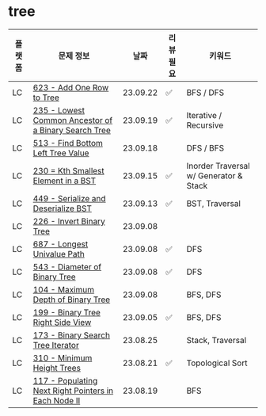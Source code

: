 # tree
| 플랫폼 | 문제 정보 | 날짜       | 리뷰 필요 | 키워드                                    |
|------|-----|----------|-------|----------------------------------------|
| LC | [623 - Add One Row to Tree](https://leetcode.com/problems/add-one-row-to-tree/) | 23.09.22 | ✅ | BFS / DFS |
| LC | [235 - Lowest Common Ancestor of a Binary Search Tree](https://leetcode.com/problems/lowest-common-ancestor-of-a-binary-search-tree/) | 23.09.19 | ✅ | Iterative / Recursive |
| LC | [513 - Find Bottom Left Tree Value](https://leetcode.com/problems/find-bottom-left-tree-value/) | 23.09.18 | | DFS / BFS |
| LC | [230 = Kth Smallest Element in a BST](https://leetcode.com/problems/kth-smallest-element-in-a-bst/) | 23.09.15 | ✅ | Inorder Traversal w/ Generator & Stack |
| LC | [449 - Serialize and Deserialize BST](https://leetcode.com/problems/serialize-and-deserialize-bst/) | 23.09.13 | ✅ | BST, Traversal                         |
| LC | [226 - Invert Binary Tree](https://leetcode.com/problems/invert-binary-tree/) | 23.09.08 | |                                        |
| LC | [687 - Longest Univalue Path](https://leetcode.com/problems/longest-univalue-path/) | 23.09.08 | ✅ | DFS                                    |
| LC | [543 - Diameter of Binary Tree](https://leetcode.com/problems/diameter-of-binary-tree/) | 23.09.08 | ✅ | DFS                                    |
| LC | [104 - Maximum Depth of Binary Tree](https://leetcode.com/problems/maximum-depth-of-binary-tree/) | 23.09.08 | | BFS, DFS                               |
| LC | [199 - Binary Tree Right Side View](https://leetcode.com/problems/binary-tree-right-side-view/) | 23.09.05 | ✅ | BFS, DFS                               |
| LC | [173 - Binary Search Tree Iterator](https://leetcode.com/problems/binary-search-tree-iterator/) | 23.08.25 | | Stack, Traversal                       |
| LC | [310 - Minimum Height Trees](https://leetcode.com/problems/minimum-height-trees/) | 23.08.21 | ✅ | Topological Sort                       |
| LC | [117 - Populating Next Right Pointers in Each Node II](https://leetcode.com/problems/populating-next-right-pointers-in-each-node-ii/) | 23.08.19 | | BFS                                    |
